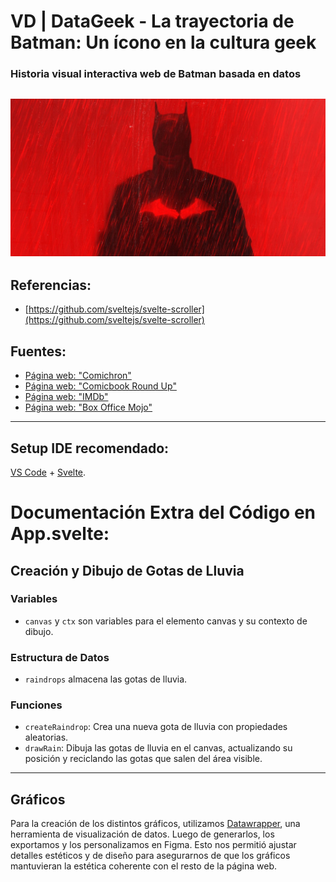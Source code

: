 # VD | DataGeek - La trayectoria de Batman: Un ícono en la cultura geek 

### Historia visual interactiva web de Batman basada en datos
![Batman](public/images/bat_lluvia.jpg)
---

## Referencias: 
- [https://github.com/sveltejs/svelte-scroller](https://github.com/sveltejs/svelte-scroller)

## Fuentes:
- [Página web: "Comichron"](https://comichron.com)
- [Página web: "Comicbook Round Up"](https://comicbookroundup.com)
- [Página web: "IMDb"](https://www.imdb.com)
- [Página web: "Box Office Mojo"](https://www.boxofficemojo.com/)

---
## Setup IDE recomendado:
[VS Code](https://code.visualstudio.com/) + [Svelte](https://marketplace.visualstudio.com/items?itemName=svelte.svelte-vscode).

# Documentación Extra del Código en App.svelte:

## Creación y Dibujo de Gotas de Lluvia

### Variables
- `canvas` y `ctx` son variables para el elemento canvas y su contexto de dibujo.

### Estructura de Datos
- `raindrops` almacena las gotas de lluvia.

### Funciones
- `createRaindrop`: Crea una nueva gota de lluvia con propiedades aleatorias.
- `drawRain`: Dibuja las gotas de lluvia en el canvas, actualizando su posición y reciclando las gotas que salen del área visible.

---
## Gráficos
Para la creación de los distintos gráficos, utilizamos [Datawrapper](https://www.datawrapper.de/), una herramienta de visualización de datos. Luego de generarlos, los exportamos y los personalizamos en Figma. Esto nos permitió ajustar detalles estéticos y de diseño para asegurarnos de que los gráficos mantuvieran la estética coherente con el resto de la página web.
